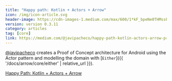 ```yaml
---
title: "Happy path: Kotlin + Actors + Arrow"
icon: /img/icon-article.svg
header-image: https://cdn-images-1.medium.com/max/600/1*kF_bpeNe0THMssFEa2enYA.jpeg
version: version 0.3.11
category: articles
tag: [core]
link: https://medium.com/@javipacheco/happy-path-kotlin-actors-arrow-proof-of-concept-322e9099d2ea
---
```

[@javipacheco](https://github.com/javipacheco) creates a Proof of Concept architecture for Android using the Actor pattern and modelling the domain with [`Either`]({{ '/docs/arrow/core/either' | relative_url }}).

[Happy Path: Kotlin + Actors + Arrow](https://medium.com/@javipacheco/happy-path-kotlin-actors-arrow-proof-of-concept-322e9099d2ea)
